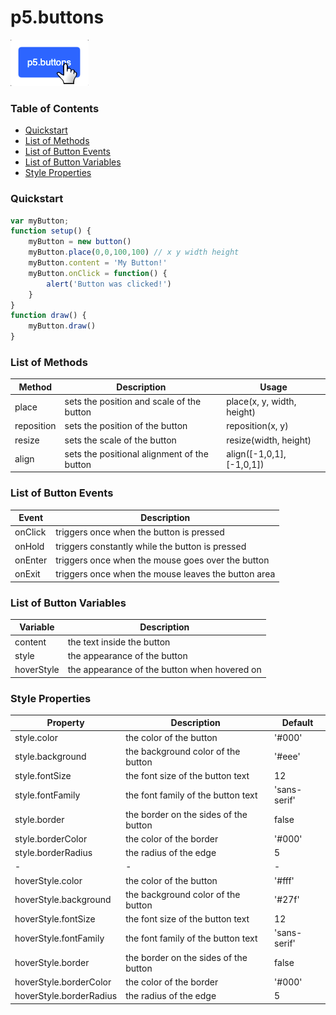 # p5.buttons
![p5.buttons icon](https://github.com/koerismo/p5.buttons/blob/master/p5buttons.png?raw=true)
### Table of Contents
* [Quickstart](#Quickstart)
* [List of Methods](#List-of-Methods)
* [List of Button Events](#List-of-Button-Events)
* [List of Button Variables](#List-of-Button-Variables)
* [Style Properties](#Style-Properties)
### Quickstart
```javascript
var myButton;
function setup() {
    myButton = new button()
    myButton.place(0,0,100,100) // x y width height
    myButton.content = 'My Button!'
    myButton.onClick = function() {
        alert('Button was clicked!')
    }
}
function draw() {
    myButton.draw()
}
```
### List of Methods
| Method | Description | Usage |
| - | - | - |
| place | sets the position and scale of the button | place(x, y, width, height) |
| reposition | sets the position of the button | reposition(x, y) |
| resize | sets the scale of the button | resize(width, height) |
| align | sets the positional alignment of the button | align([-1,0,1], [-1,0,1]) |

### List of Button Events
| Event | Description |
| - | - |
| onClick | triggers once when the button is pressed |
| onHold | triggers constantly while the button is pressed |
| onEnter | triggers once when the mouse goes over the button |
| onExit | triggers once when the mouse leaves the button area |

### List of Button Variables
| Variable | Description |
| - | - |
| content | the text inside the button |
| style | the appearance of the button |
| hoverStyle | the appearance of the button when hovered on |

### Style Properties
| Property | Description | Default |
| - | - | - |
| style.color | the color of the button | '#000' |
| style.background | the background color of the button | '#eee' |
| style.fontSize | the font size of the button text | 12 |
| style.fontFamily | the font family of the button text | 'sans-serif' |
| style.border | the border on the sides of the button | false |
| style.borderColor | the color of the border  | '#000' |
| style.borderRadius | the radius of the edge  | 5 |
| - | - | - |
| hoverStyle.color | the color of the button | '#fff' |
| hoverStyle.background | the background color of the button | '#27f' |
| hoverStyle.fontSize | the font size of the button text | 12 |
| hoverStyle.fontFamily | the font family of the button text | 'sans-serif' |
| hoverStyle.border | the border on the sides of the button | false |
| hoverStyle.borderColor | the color of the border  | '#000' |
| hoverStyle.borderRadius | the radius of the edge  | 5 |
